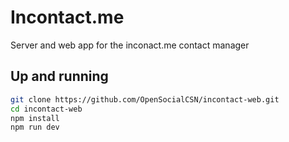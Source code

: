 # Incontact.me

Server and web app for the inconact.me contact manager

## Up and running

```sh
git clone https://github.com/OpenSocialCSN/incontact-web.git
cd incontact-web
npm install
npm run dev
```
